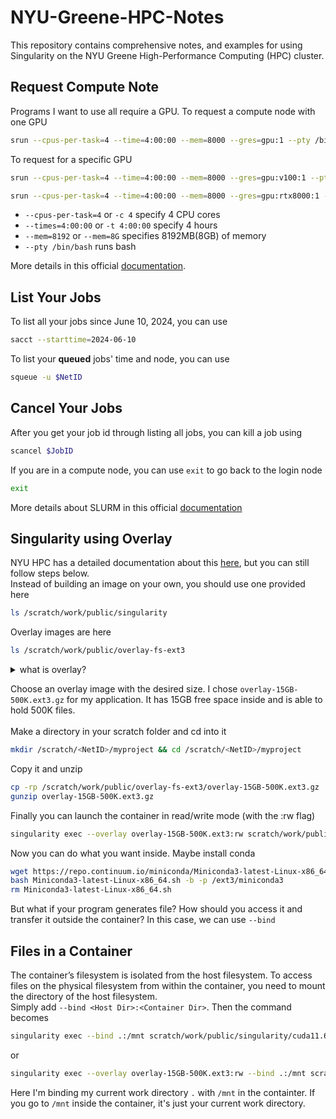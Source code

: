# NYU-Greene-HPC-Notes
This repository contains comprehensive notes, and examples for using Singularity on the NYU Greene High-Performance Computing (HPC) cluster.

## Request Compute Note
Programs I want to use all require a GPU. To request a compute node with one GPU
```bash
srun --cpus-per-task=4 --time=4:00:00 --mem=8000 --gres=gpu:1 --pty /bin/bash
```
To request for a specific GPU
```bash
srun --cpus-per-task=4 --time=4:00:00 --mem=8000 --gres=gpu:v100:1 --pty /bin/bash
```
```bash
srun --cpus-per-task=4 --time=4:00:00 --mem=8000 --gres=gpu:rtx8000:1 --pty /bin/bash
```
- `--cpus-per-task=4` or `-c 4` specify 4 CPU cores
- `--times=4:00:00` or `-t 4:00:00` specify 4 hours
- `--mem=8192` or `--mem=8G` specifies 8192MB(8GB) of memory
- `--pty /bin/bash` runs bash
  
More details in this official [documentation](https://sites.google.com/nyu.edu/nyu-hpc/training-support/tutorials/slurm-tutorial?authuser=0).

## List Your Jobs
To list all your jobs since June 10, 2024, you can use
```bash
sacct --starttime=2024-06-10
```
To list your **queued** jobs' time and node, you can use
```bash
squeue -u $NetID
```

## Cancel Your Jobs
After you get your job id through listing all jobs, you can kill a job using
```bash
scancel $JobID
```
If you are in a compute node, you can use `exit` to go back to the login node
```bash
exit
```
More details about SLURM in this official [documentation](https://crc-docs.abudhabi.nyu.edu/hpc/jobs/hpc_slurm.html#)

## Singularity using Overlay
NYU HPC has a detailed documentation about this [here](https://sites.google.com/nyu.edu/nyu-hpc/hpc-systems/greene/software/singularity-with-miniconda?authuser=0), but you can still follow steps below.\
Instead of building an image on your own, you should use one provided here
```bash
ls /scratch/work/public/singularity
```
Overlay images are here
```bash
ls /scratch/work/public/overlay-fs-ext3
```
<details>
  <summary>what is overlay?</summary>

  Persistent overlay directories allow you to overlay a writable file system on an immutable read-only container for the illusion of read-write access. You can run a container and make changes, and these changes are kept separately from the base container image. Read more about overlay [here](https://docs.sylabs.io/guides/3.5/user-guide/persistent_overlays.html)
</details>

Choose an overlay image with the desired size. I chose `overlay-15GB-500K.ext3.gz` for my application. It has 15GB free space inside and is able to hold 500K files.\
\
Make a directory in your scratch folder and cd into it
```bash
mkdir /scratch/<NetID>/myproject && cd /scratch/<NetID>/myproject
```
Copy it and unzip
```bash
cp -rp /scratch/work/public/overlay-fs-ext3/overlay-15GB-500K.ext3.gz .
gunzip overlay-15GB-500K.ext3.gz
```
Finally you can launch the container in read/write mode (with the :rw flag)
```bash
singularity exec --overlay overlay-15GB-500K.ext3:rw scratch/work/public/singularity/cuda11.6.124-cudnn8.4.0.27-devel-ubuntu20.04.4.sif /bin/bash
```
Now you can do what you want inside. Maybe install conda
```bash
wget https://repo.continuum.io/miniconda/Miniconda3-latest-Linux-x86_64.sh
bash Miniconda3-latest-Linux-x86_64.sh -b -p /ext3/miniconda3
rm Miniconda3-latest-Linux-x86_64.sh
```
But what if your program generates file? How should you access it and transfer it outside the container? In this case, we can use `--bind`

## Files in a Container
The container’s filesystem is isolated from the host filesystem. To access files on the physical filesystem from within the container, you need to mount the directory of the host filesystem.\
Simply add `--bind <Host Dir>:<Container Dir>`. Then the command becomes
```bash
singularity exec --bind .:/mnt scratch/work/public/singularity/cuda11.6.124-cudnn8.4.0.27-devel-ubuntu20.04.4.sif /bin/bash
```
or
```bash
singularity exec --overlay overlay-15GB-500K.ext3:rw --bind .:/mnt scratch/work/public/singularity/cuda11.6.124-cudnn8.4.0.27-devel-ubuntu20.04.4.sif /bin/bash
```
Here I'm binding my current work directory `.` with `/mnt` in the containter. If you go to `/mnt` inside the container, it's just your current work directory.
